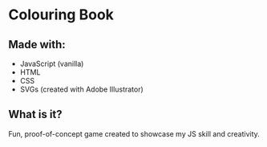 # Colouring Book

## Made with:
* JavaScript (vanilla)
* HTML
* CSS
* SVGs (created with Adobe Illustrator)

## What is it?
Fun, proof-of-concept game created to showcase my JS skill and creativity. 
